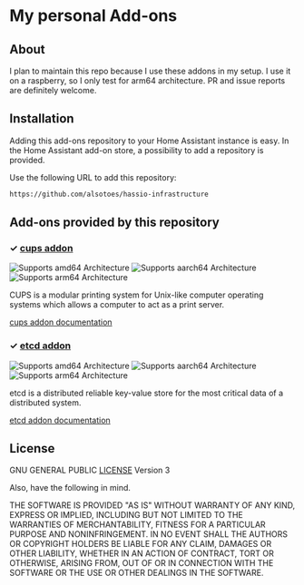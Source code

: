 # My personal Add-ons

## About

I plan to maintain this repo because I use these addons in my setup.
I use it on a raspberry, so I only test for arm64 architecture.
PR and issue reports are definitely welcome.

## Installation

Adding this add-ons repository to your Home Assistant instance is easy. In the
Home Assistant add-on store, a possibility to add a repository is provided.

Use the following URL to add this repository:

```txt
https://github.com/alsotoes/hassio-infrastructure
```

## Add-ons provided by this repository

### &#10003; [cups addon](https://github.com/alsotoes/hassio-infrastructure/blob/main/cups)

![Supports amd64 Architecture][amd64-shield] 
![Supports aarch64 Architecture][aarch64-shield] 
![Supports arm64 Architecture][arm64-shield]

CUPS is a modular printing system for Unix-like computer operating systems which allows a computer to act as a print server.

[cups addon documentation](https://github.com/alsotoes/hassio-infrastructure/blob/main/cups/README.md)

### &#10003; [etcd addon](https://github.com/alsotoes/hassio-infrastructure/blob/main/etcd)

![Supports amd64 Architecture][amd64-shield]
![Supports aarch64 Architecture][aarch64-shield]
![Supports arm64 Architecture][arm64-shield]

etcd is a distributed reliable key-value store for the most critical data of a distributed system.

[etcd addon documentation](https://github.com/alsotoes/hassio-infrastructure/blob/main/etcd/README.md)

## License

GNU GENERAL PUBLIC [LICENSE](LICENSE.md) Version 3

Also, have the following in mind.

THE SOFTWARE IS PROVIDED "AS IS" WITHOUT WARRANTY OF ANY KIND, EXPRESS OR
IMPLIED, INCLUDING BUT NOT LIMITED TO THE WARRANTIES OF MERCHANTABILITY,
FITNESS FOR A PARTICULAR PURPOSE AND NONINFRINGEMENT. IN NO EVENT SHALL THE
AUTHORS OR COPYRIGHT HOLDERS BE LIABLE FOR ANY CLAIM, DAMAGES OR OTHER
LIABILITY, WHETHER IN AN ACTION OF CONTRACT, TORT OR OTHERWISE, ARISING FROM,
OUT OF OR IN CONNECTION WITH THE SOFTWARE OR THE USE OR OTHER DEALINGS IN THE
SOFTWARE.

[armhf-shield]: https://img.shields.io/badge/armhf-no-red.svg
[armv7-shield]: https://img.shields.io/badge/armv7-yes-green.svg
[arm64-shield]: https://img.shields.io/badge/arm64-yes-green.svg
[aarch64-shield]: https://img.shields.io/badge/aarch64-yes-green.svg
[amd64-shield]: https://img.shields.io/badge/amd64-yes-green.svg
